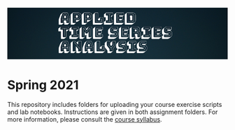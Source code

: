 ![](atsa_logo.png)

# Spring 2021

This repository includes folders for uploading your course exercise scripts and lab notebooks.
Instructions are given in both assignment folders.
For more information, please consult the [course syllabus](https://ds-wm.github.io/course/atsa/syllabus/index.html).
